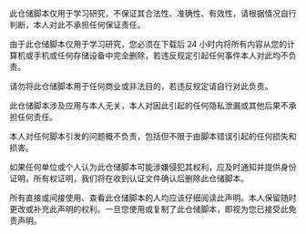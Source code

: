 此仓储脚本仅用于学习研究，不保证其合法性、准确性、有效性，请根据情况自行判断，本人对此不承担任何保证责任。

由于此仓储脚本仅用于学习研究，您必须在下载后 24 小时内将所有内容从您的计算机或手机或任何存储设备中完全删除，若违反规定引起任何事件本人对此均不负责。

请勿将此仓储脚本用于任何商业或非法目的，若违反规定请自行对此负责。

此仓储脚本涉及应用与本人无关，本人对因此引起的任何隐私泄漏或其他后果不承担任何责任。

本人对任何脚本引发的问题概不负责，包括但不限于由脚本错误引起的任何损失和损害。

如果任何单位或个人认为此仓储脚本可能涉嫌侵犯其权利，应及时通知并提供身份证明，所有权证明，我们将在收到认证文件确认后删除此仓储脚本。

所有直接或间接使用、查看此仓储脚本的人均应该仔细阅读此声明。本人保留随时更改或补充此声明的权利。一旦您使用或复制了此仓储脚本，即视为您已接受此免责声明。
